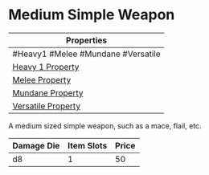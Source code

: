 # Medium Simple Weapon

| Properties                                                               |
| ------------------------------------------------------------------------ |
| #Heavy1 #Melee #Mundane #Versatile                                       |
| [Heavy 1 Property](../Weapon%20Properties/Heavy%20X%20Property.md)       |
| [Melee Property](../Weapon%20Properties/Melee%20Property.md)             |
| [Mundane Property](../../../Material%20Properties/Mundane%20Property.md) |
| [Versatile Property](../Weapon%20Properties/Versatile%20Property.md)     |
A medium sized simple weapon, such as a mace, flail, etc.

| Damage Die | Item Slots | Price |
| ---------- | ---------- | ----- |
| d8         | 1          | 50    |
